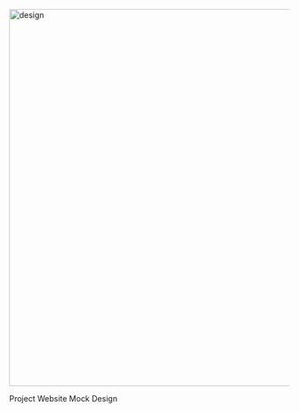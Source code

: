 <img width="679" alt="design" src="https://github.com/VictoriaAPineda/React_DeliciousSweets_Site/assets/108495349/8745e7a3-23fa-4a87-99ba-25093472a599">

Project Website Mock Design 
